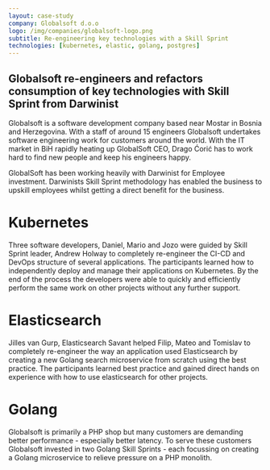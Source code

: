 ```yaml
---
layout: case-study
company: Globalsoft d.o.o
logo: /img/companies/globalsoft-logo.png
subtitle: Re-engineering key technologies with a Skill Sprint
technologies: [kubernetes, elastic, golang, postgres]
---
```


## Globalsoft re-engineers and refactors consumption of key technologies with Skill Sprint from Darwinist

Globalsoft is a software development company based near Mostar in Bosnia and Herzegovina. With a staff of around 15 engineers Globalsoft undertakes software engineering work for customers around the world. With the IT market in BiH rapidly heating up GlobalSoft CEO, Drago Ćorić has to work hard to find new people and keep his engineers happy.

GlobalSoft has been working heavily with Darwinist for Employee investment. Darwinists Skill Sprint methodology has enabled the business to upskill employees whilst getting a direct benefit for the business.

# Kubernetes

Three software developers, Daniel, Mario and Jozo were guided by Skill Sprint leader, Andrew Holway to completely re-engineer the CI-CD and DevOps structure of several applications. The participants learned how to independently deploy and manage their applications on Kubernetes. By the end of the process the developers were able to quickly and efficiently perform the same work on other projects without any further support. 

# Elasticsearch

Jilles van Gurp, Elasticsearch Savant helped Filip, Mateo and Tomislav to completely re-engineer the way an application used Elasticsearch by creating a new Golang search microservice from scratch using the best practice. The participants learned best practice and gained direct hands on experience with how to use elasticsearch for other projects.

# Golang

Globalsoft is primarily a PHP shop but many customers are demanding better performance - especially better latency. To serve these customers Globalsoft invested in two Golang Skill Sprints - each focussing on creating a Golang microservice to relieve pressure on a PHP monolith.
